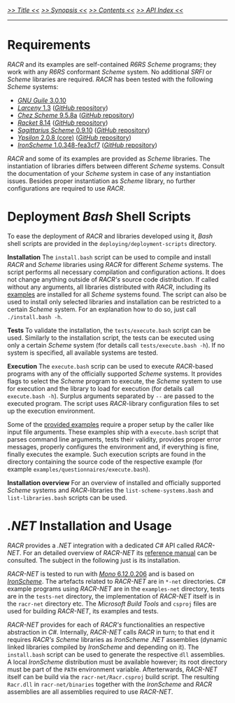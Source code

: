 _[>> Title <<](title.md) [>> Synopsis <<](synopsis.md) [>> Contents <<](contents.md) [>> API Index <<](api-index.md)_
___

# Requirements

_RACR_ and its examples are self-contained _R6RS Scheme_ programs; they work with any _R6RS_ conformant _Scheme_ system. No additional _SRFI_ or _Scheme_ libraries are required. _RACR_ has been tested with the following _Scheme_ systems:
  * [_GNU Guile_ 3.0.10](http://www.gnu.org/software/guile/)
  * [_Larceny_ 1.3](http://www.larcenists.org) ([_GitHub_ repository](https://github.com/larcenists/larceny))
  * [_Chez Scheme_ 9.5.8a](http://www.scheme.com/) ([_GitHub_ repository](https://github.com/cisco/ChezScheme))
  * [_Racket_ 8.14](http://www.racket-lang.org/) ([_GitHub_ repository](https://github.com/plt/racket))
  * [_Sagittarius Scheme_ 0.9.10](https://bitbucket.org/ktakashi/sagittarius-scheme/wiki/Home) ([_GitHub_ repository](https://github.com/ktakashi/sagittarius-scheme))
  * [_Ypsilon_ 2.0.8 (core)](http://www.littlewingpinball.net/mediawiki/index.php/Ypsilon) ([_GitHub_ repository](https://github.com/christoff-buerger/ypsilon))
  * [_IronScheme_ 1.0.348-fea3cf7](https://archive.codeplex.com/?p=ironscheme) ([_GitHub_ repository](https://github.com/leppie/IronScheme))

_RACR_ and some of its examples are provided as _Scheme_ libraries. The instantiation of libraries differs between different _Scheme_ systems. Consult the documentation of your _Scheme_ system in case of any instantiation issues. Besides proper instantiation as _Scheme_ library, no further configurations are required to use _RACR_.

# Deployment _Bash_ Shell Scripts

To ease the deployment of _RACR_ and libraries developed using it, _Bash_ shell scripts are provided in the `deploying/deployment-scripts` directory.

**Installation** The `install.bash` script can be used to compile and install _RACR_ and _Scheme_ libraries using _RACR_ for different _Scheme_ systems. The script performs all necessary compilation and configuration actions. It does not change anything outside of _RACR's_ source code distribution. If called without any arguments, all libraries distributed with _RACR_, including its [examples](../../examples/examples-overview.md) are installed for all _Scheme_ systems found. The script can also be used to install only selected libraries and installation can be restricted to a certain _Scheme_ system. For an explanation how to do so, just call `./install.bash -h`.

**Tests** To validate the installation, the `tests/execute.bash` script can be used. Similarly to the installation script, the tests can be executed using only a certain _Scheme_ system (for details call `tests/execute.bash -h`). If no system is specified, all available systems are tested.

**Execution** The `execute.bash` scrip can be used to execute _RACR_-based programs with any of the officially supported _Scheme_ systems. It provides flags to select the _Scheme_ program to execute, the _Scheme_ system to use for execution and the library to load for execution (for details call `execute.bash -h`). Surplus arguments separated by `--` are passed to the executed program. The script uses _RACR_-library configuration files to set up the execution environment.

Some of the [provided examples](../../examples/examples-overview.md) require a proper setup by the caller like input file arguments. These examples ship with a `execute.bash` script that parses command line arguments, tests their validity, provides proper error messages, properly configures the environment and, if everything is fine, finally executes the example. Such execution scripts are found in the directory containing the source code of the respective example (for example `examples/questionnaires/execute.bash`).

**Installation overview** For an overview of installed and officially supported _Scheme_ systems and _RACR_-libraries the `list-scheme-systems.bash` and `list-libraries.bash` scripts can be used.

# _.NET_ Installation and Usage

_RACR_ provides a _.NET_ integration with a dedicated _C#_ API called _RACR-NET_. For an detailed overview of _RACR-NET_ its [reference manual](../../racr-net/documentation/title.md) can be consulted. The subject in the following just is its installation.

_RACR-NET_ is tested to run with [_Mono_ 6.12.0.206](https://www.mono-project.com) and is based on [_IronScheme_](https://archive.codeplex.com/?p=ironscheme). The artefacts related to _RACR-NET_ are in `*-net` directories. _C#_ example programs using _RACR-NET_ are in the `examples-net` directory, tests are in the `tests-net` directory, the implementation of _RACR-NET_ itself is in the `racr-net` directory etc. The _Microsoft Build Tools_ and `csproj` files are used for building _RACR-NET_, its examples and tests.

_RACR-NET_ provides for each of _RACR's_ functionalities an respective abstraction in _C#_. Internally, _RACR-NET_ calls _RACR_ in turn; to that end it requires _RACR's_ _Scheme_ libraries as _IronScheme_ _.NET_ assemblies (dynamic linked libraries compiled by _IronScheme_ and depending on it). The `install.bash` script can be used to generate the respective `dll` assemblies. A local _IronScheme_ distribution must be available however; its root directory must be part of the `PATH` environment variable. Afterterwards, _RACR-NET_ itself can be build via the `racr-net/Racr.csproj` build script. The resulting `Racr.dll` in `racr-net/binaries` together with the _IronScheme_ and _RACR_ assemblies are all assemblies required to use _RACR-NET_.
